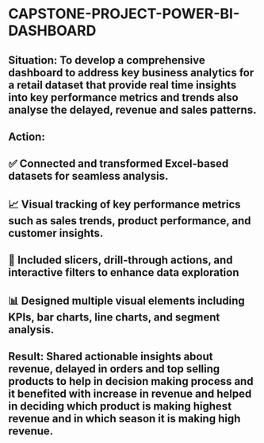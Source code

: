 # CAPSTONE-PROJECT-POWER-BI-DASHBOARD
## Situation: To develop a comprehensive dashboard to address key business analytics for a retail dataset that provide real time insights into key performance metrics and trends also analyse the delayed, revenue and sales patterns.

## Action: 
## ✅ Connected and transformed Excel-based datasets for seamless analysis.
## 📈 Visual tracking of key performance metrics such as sales trends, product performance, and customer insights.
## 🧩 Included slicers, drill-through actions, and interactive filters to enhance data exploration
## 📊 Designed multiple visual elements including KPIs, bar charts, line charts, and segment analysis.

## Result: Shared actionable insights about revenue, delayed in orders and top selling products to help in decision making process and it benefited with increase in revenue and helped in deciding which product is making highest revenue and in which season it is making high revenue.

